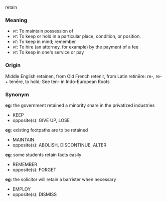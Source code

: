 retain
### Meaning
+ _vt_: To maintain possession of
+ _vt_: To keep or hold in a particular place, condition, or position.
+ _vt_: To keep in mind; remember
+ _vt_: To hire (an attorney, for example) by the payment of a fee
+ _vt_: To keep in one's service or pay

### Origin

Middle English retainen, from Old French retenir, from Latin retinēre: re-, re- + tenēre, to hold; See ten- in Indo-European Roots

### Synonym

__eg__: the government retained a minority share in the privatized industries

+ KEEP
+ opposite(s): GIVE UP, LOSE

__eg__: existing footpaths are to be retained

+ MAINTAIN
+ opposite(s): ABOLISH, DISCONTINUE, ALTER

__eg__: some students retain facts easily

+ REMEMBER
+ opposite(s): FORGET

__eg__: the solicitor will retain a barrister when necessary

+ EMPLOY
+ opposite(s): DISMISS


